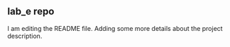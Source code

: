## lab_e repo

I am editing the README file. Adding some more details about the project description.

